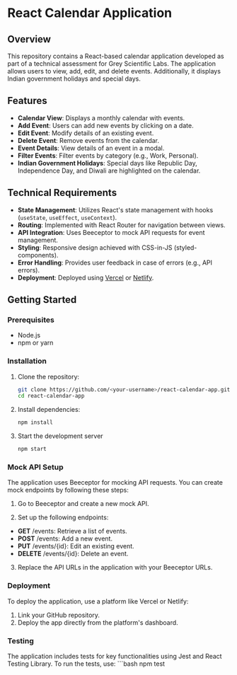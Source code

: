 # React Calendar Application

## Overview

This repository contains a React-based calendar application developed as part of a technical assessment for Grey Scientific Labs. The application allows users to view, add, edit, and delete events. Additionally, it displays Indian government holidays and special days.

## Features

- **Calendar View**: Displays a monthly calendar with events.
- **Add Event**: Users can add new events by clicking on a date.
- **Edit Event**: Modify details of an existing event.
- **Delete Event**: Remove events from the calendar.
- **Event Details**: View details of an event in a modal.
- **Filter Events**: Filter events by category (e.g., Work, Personal).
- **Indian Government Holidays**: Special days like Republic Day, Independence Day, and Diwali are highlighted on the calendar.

## Technical Requirements

- **State Management**: Utilizes React's state management with hooks (`useState`, `useEffect`, `useContext`).
- **Routing**: Implemented with React Router for navigation between views.
- **API Integration**: Uses Beeceptor to mock API requests for event management.
- **Styling**: Responsive design achieved with CSS-in-JS (styled-components).
- **Error Handling**: Provides user feedback in case of errors (e.g., API errors).
- **Deployment**: Deployed using [Vercel](https://vercel.com/) or [Netlify](https://www.netlify.com/).

## Getting Started

### Prerequisites

- Node.js
- npm or yarn

### Installation

1. Clone the repository:
   ```bash
   git clone https://github.com/<your-username>/react-calendar-app.git
   cd react-calendar-app

2. Install dependencies:
    ```bash
    npm install

3. Start the development server
    ```bash
    npm start

### Mock API Setup

The application uses Beeceptor for mocking API requests. You can create mock endpoints by following these steps:

1. Go to Beeceptor and create a new mock API.

2. Set up the following endpoints:

- **GET** /events: Retrieve a list of events.
- **POST** /events: Add a new event.
- **PUT** /events/{id}: Edit an existing event.
- **DELETE** /events/{id}: Delete an event.

3. Replace the API URLs in the application with your Beeceptor URLs.

### Deployment

To deploy the application, use a platform like Vercel or Netlify:

1. Link your GitHub repository.
2. Deploy the app directly from the platform's dashboard.

### Testing

The application includes tests for key functionalities using Jest and React Testing Library. To run the tests, use:
    ```bash
    npm test

